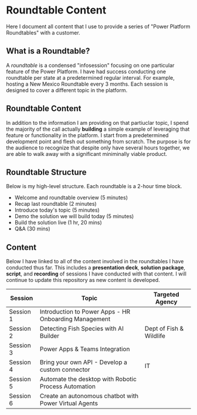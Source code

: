 # Roundtable Content
Here I document all content that I use to provide a series of "Power Platform Roundtables" with a customer.

## What is a Roundtable?
A *roundtable* is a condensed "infosession" focusing on one particular feature of the Power Platform. I have had success conducting one roundtable per state at a predetermined regular interval. For example, hosting a New Mexico Roundtable every 3 months. Each session is designed to cover a different topic in the platform.

## Roundtable Content
In addition to the information I am providing on that partiuclar topic, I spend the majority of the call actually **building** a simple example of leveraging that feature or functionality in the platform. I start from a predetermined development point and flesh out something from scratch. The purpose is for the audience to recognize that despite only have several hours together, we are able to walk away with a significant miniminally viable product.

## Roundtable Structure
Below is my high-level structure. Each roundtable is a 2-hour time block.
- Welcome and roundtable overview (5 minutes)
- Recap last roundtable (2 minutes)
- Introduce today's topic (5 minutes)
- Demo the solution we will build today (5 minutes)
- Build the solution live (1 hr, 20 mins)
- Q&A (30 mins)

## Content
Below I have linked to all of the content involved in the roundtables I have conducted thus far. This includes a **presentation deck**, **solution package**, **script**, and **recording** of sessions I have conducted with that content. I will continue to update this repository as new content is developed.

|Session|Topic|Targeted Agency|
|-|-|-|
|Session 1|Introduction to Power Apps - HR Onboarding Management||
|Session 2|Detecting Fish Species with AI Builder|Dept of Fish & Wildlife|
|Session 3|Power Apps & Teams Integration||
|Session 4|Bring your own API - Develop a custom connector|IT|
|Session 5|Automate the desktop with Robotic Process Automation||
|Session 6|Create an autonomous chatbot with Power Virtual Agents||